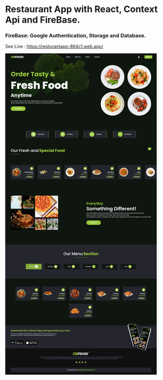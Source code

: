 # Restaurant App with React, Context Api and FireBase.

<h3>FireBase: Google Authentication, Storage and Database.</h3>

See Live : https://resturantapp-864c1.web.app/

<img src="./src/image/capture.png" alt="img1"/>


